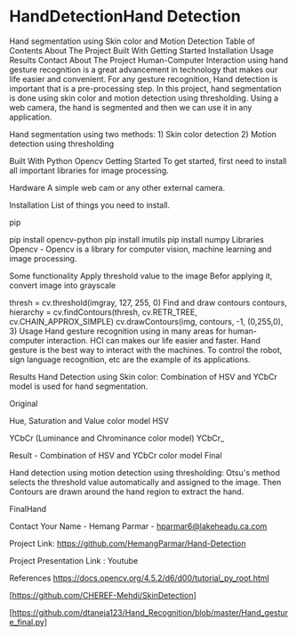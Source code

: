 # HandDetectionHand Detection
Hand segmentation using Skin color and Motion Detection
Table of Contents
About The Project
Built With
Getting Started
Installation
Usage
Results
Contact
About The Project
Human-Computer Interaction using hand gesture recognition is a great advancement in technology that makes our life easier and convenient. For any gesture recognition, Hand detection is important that is a pre-processing step. In this project, hand segmentation is done using skin color and motion detection using thresholding. Using a web camera, the hand is segmented and then we can use it in any application.

Hand segmentation using two methods: 1) Skin color detection 2) Motion detection using thresholding

Built With
Python
Opencv
Getting Started
To get started, first need to install all important libraries for image processing.

Hardware
A simple web cam or any other external camera.

Installation
List of things you need to install.

pip

pip install opencv-python 
pip install imutils
pip install numpy
Libraries
Opencv - Opencv is a library for computer vision, machine learning and image processing.

Some functionality
Apply threshold value to the image
Befor applying it, convert image into grayscale

thresh = cv.threshold(imgray, 127, 255, 0)
Find and draw contours
contours, hierarchy = cv.findContours(thresh, cv.RETR_TREE, cv.CHAIN_APPROX_SIMPLE)
cv.drawContours(img, contours, -1, (0,255,0), 3)
Usage
Hand gesture recognition using in many areas for human-computer interaction. HCI can makes our life easier and faster. Hand gesture is the best way to interact with the machines. To control the robot, sign language recognition, etc are the example of its applications.

Results
Hand Detection using Skin color:
Combination of HSV and YCbCr model is used for hand segmentation.

Original

Hue, Saturation and Value color model
HSV

YCbCr (Luminance and Chrominance color model)
YCbCr_

Result - Combination of HSV and YCbCr color model
Final

Hand detection using motion detection using thresholding:
Otsu's method selects the threshold value automatically and assigned to the image. Then Contours are drawn around the hand region to extract the hand.

FinalHand

Contact
Your Name - Hemang Parmar - hparmar6@lakeheadu.ca.com

Project Link: https://github.com/HemangParmar/Hand-Detection

Project Presentation Link : Youtube

References
https://docs.opencv.org/4.5.2/d6/d00/tutorial_py_root.html

[https://github.com/CHEREF-Mehdi/SkinDetection]

[https://github.com/dtaneja123/Hand_Recognition/blob/master/Hand_gesture_final.py]

